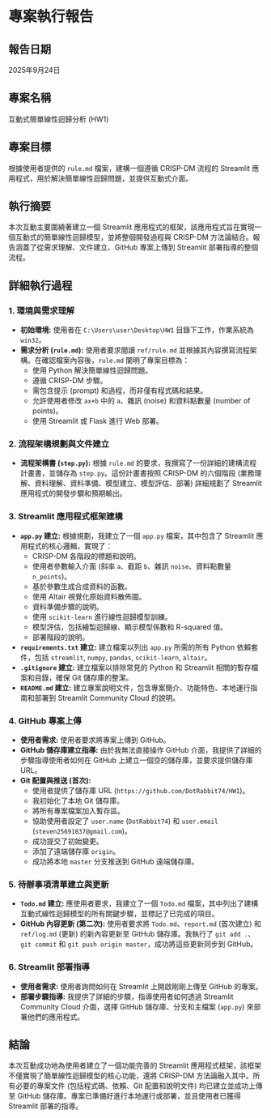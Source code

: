# 專案執行報告

## 報告日期
2025年9月24日

## 專案名稱
互動式簡單線性迴歸分析 (HW1)

## 專案目標
根據使用者提供的 `rule.md` 檔案，建構一個遵循 CRISP-DM 流程的 Streamlit 應用程式，用於解決簡單線性迴歸問題，並提供互動式介面。

## 執行摘要
本次互動主要圍繞著建立一個 Streamlit 應用程式的框架，該應用程式旨在實現一個互動式的簡單線性迴歸模型，並將整個開發過程與 CRISP-DM 方法論結合。報告涵蓋了從需求理解、文件建立、GitHub 專案上傳到 Streamlit 部署指導的整個流程。

## 詳細執行過程

### 1. 環境與需求理解
*   **初始環境:** 使用者在 `C:\Users\user\Desktop\HW1` 目錄下工作，作業系統為 `win32`。
*   **需求分析 (`rule.md`):** 使用者要求閱讀 `ref/rule.md` 並根據其內容撰寫流程架構。在確認檔案內容後，`rule.md` 闡明了專案目標為：
    *   使用 Python 解決簡單線性迴歸問題。
    *   遵循 CRISP-DM 步驟。
    *   需包含提示 (prompt) 和過程，而非僅有程式碼和結果。
    *   允許使用者修改 `ax+b` 中的 `a`、雜訊 (noise) 和資料點數量 (number of points)。
    *   使用 Streamlit 或 Flask 進行 Web 部署。

### 2. 流程架構規劃與文件建立
*   **流程架構書 (`step.py`):** 根據 `rule.md` 的要求，我撰寫了一份詳細的建構流程計畫書，並儲存為 `step.py`。這份計畫書按照 CRISP-DM 的六個階段 (業務理解、資料理解、資料準備、模型建立、模型評估、部署) 詳細規劃了 Streamlit 應用程式的開發步驟和預期輸出。

### 3. Streamlit 應用程式框架建構
*   **`app.py` 建立:** 根據規劃，我建立了一個 `app.py` 檔案，其中包含了 Streamlit 應用程式的核心邏輯，實現了：
    *   CRISP-DM 各階段的標題和說明。
    *   使用者參數輸入介面 (斜率 `a`、截距 `b`、雜訊 `noise`、資料點數量 `n_points`)。
    *   基於參數生成合成資料的函數。
    *   使用 Altair 視覺化原始資料散佈圖。
    *   資料準備步驟的說明。
    *   使用 `scikit-learn` 進行線性迴歸模型訓練。
    *   模型評估，包括繪製迴歸線、顯示模型係數和 R-squared 值。
    *   部署階段的說明。
*   **`requirements.txt` 建立:** 建立檔案以列出 `app.py` 所需的所有 Python 依賴套件，包括 `streamlit`, `numpy`, `pandas`, `scikit-learn`, `altair`。
*   **`.gitignore` 建立:** 建立檔案以排除常見的 Python 和 Streamlit 相關的暫存檔案和目錄，確保 Git 儲存庫的整潔。
*   **`README.md` 建立:** 建立專案說明文件，包含專案簡介、功能特色、本地運行指南和部署到 Streamlit Community Cloud 的說明。

### 4. GitHub 專案上傳
*   **使用者需求:** 使用者要求將專案上傳到 GitHub。
*   **GitHub 儲存庫建立指導:** 由於我無法直接操作 GitHub 介面，我提供了詳細的步驟指導使用者如何在 GitHub 上建立一個空的儲存庫，並要求提供儲存庫 URL。
*   **Git 配置與推送 (首次):**
    *   使用者提供了儲存庫 URL (`https://github.com/DotRabbit74/HW1`)。
    *   我初始化了本地 Git 儲存庫。
    *   將所有專案檔案加入暫存區。
    *   協助使用者設定了 `user.name` (`DotRabbit74`) 和 `user.email` (`steven25691837@gmail.com`)。
    *   成功提交了初始變更。
    *   添加了遠端儲存庫 `origin`。
    *   成功將本地 `master` 分支推送到 GitHub 遠端儲存庫。

### 5. 待辦事項清單建立與更新
*   **`Todo.md` 建立:** 應使用者要求，我建立了一個 `Todo.md` 檔案，其中列出了建構互動式線性迴歸模型的所有關鍵步驟，並標記了已完成的項目。
*   **GitHub 內容更新 (第二次):** 使用者要求將 `Todo.md`、`report.md` (首次建立) 和 `ref/log.md` (更新) 的新內容更新至 GitHub 儲存庫。我執行了 `git add .`、`git commit` 和 `git push origin master`，成功將這些更新同步到 GitHub。

### 6. Streamlit 部署指導
*   **使用者需求:** 使用者詢問如何在 Streamlit 上開啟剛剛上傳至 GitHub 的專案。
*   **部署步驟指導:** 我提供了詳細的步驟，指導使用者如何透過 Streamlit Community Cloud 介面，選擇 GitHub 儲存庫、分支和主檔案 (`app.py`) 來部署他們的應用程式。

## 結論
本次互動成功地為使用者建立了一個功能完善的 Streamlit 應用程式框架，該框架不僅實現了簡單線性迴歸模型的核心功能，還將 CRISP-DM 方法論融入其中。所有必要的專案文件 (包括程式碼、依賴、Git 配置和說明文件) 均已建立並成功上傳至 GitHub 儲存庫。專案已準備好進行本地運行或部署，並且使用者已獲得 Streamlit 部署的指導。